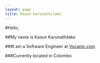 ```yaml
---
layout: page
title: Kasun Karunathilake
---
```


#Hello,

##My name is Kasun Karunathilake

###I am a Software Engineer at [Vocanic.com](http://www.vocanic.com/)

###Currently located in Colombo

